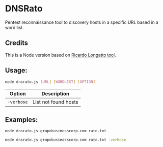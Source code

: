
# DNSRato

Pentest reconnaissance tool to discovery hosts in a specific URL based in a word list. 

## Credits

This is a Node version based on [Ricardo Longatto tool](https://github.com/ricardolongatto/dnsrato).

## Usage: 

```bash
node dnsrato.js [URL] [WORDLIST] [OPTION]
```

| Option       | Description          |
| ------------ | -------------------- |
| `-verbose`   | List not found hosts |


## Examples:

```bash
node dnsrato.js grupobusinesscorp.com rato.txt
```

```bash
node dnsrato.js grupobusinesscorp.com rato.txt -verbose
```
